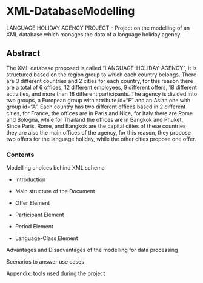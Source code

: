 # XML-DatabaseModelling
LANGUAGE HOLIDAY AGENCY PROJECT - Project on the modelling of an XML database which manages the data of a language holiday agency.

## Abstract

The XML database proposed is called “LANGUAGE-HOLIDAY-AGENCY”, it is structured based on the region group to which each country belongs.
There are 3 different countries and 2 cities for each country, for this reason there are a total of 6 offices, 12
different employees, 9 different offers, 18 different activities, and more than 18 different participants.
The agency is divided into two groups, a European group with attribute id=“E” and an Asian one with group
id=“A”. Each country has two different offices based in 2 different cities, for France, the offices are in Paris
and Nice, for Italy there are Rome and Bologna, while for Thailand the offices are in Bangkok and Phuket. Since
Paris, Rome, and Bangkok are the capital cities of these countries they are also the main offices of the agency,
for this reason, they propose two offers for the language holiday, while the other cities propose one offer. 

### Contents

Modelling choices behind XML schema

- Introduction

- Main structure of the Document

- Offer Element

- Participant Element

- Period Element

- Language-Class Element

Advantages and Disadvantages of the modelling for data processing

Scenarios to answer use cases

Appendix: tools used during the project



